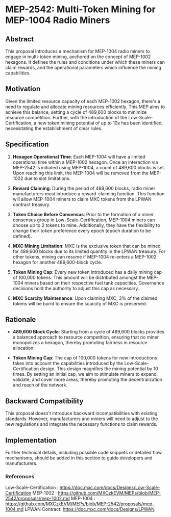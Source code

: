 # MEP-2542: Multi-Token Mining for MEP-1004 Radio Miners

## Abstract

This proposal introduces a mechanism for MEP-1004 radio miners to engage in multi-token mining, anchored on the concept of MEP-1002 hexagons. It defines the rules and conditions under which these miners can claim rewards, and the operational parameters which influence the mining capabilities.

## Motivation

Given the limited resource capacity of each MEP-1002 hexagon, there's a need to regulate and allocate mining resources efficiently. This MEP aims to achieve this balance, setting a cycle of 489,600 blocks to minimize resource competition. Further, with the introduction of the Low-Scale-Certification, a new token mining potential of up to 10x has been identified, necessitating the establishment of clear rules.

## Specification

1. **Hexagon Operational Time**: Each MEP-1004 will have a limited operational time within a MEP-1002 hexagon. Once an interaction via MEP-2542 is initiated using MEP-1004, a count of 489,600 blocks is set. Upon reaching this limit, the MEP-1004 will be removed from the MEP-1002 due to slot limitations.

2. **Reward Claiming**: During the period of 489,600 blocks, radio miner manufacturers must introduce a reward-claiming function. This function will allow MEP-1004 miners to claim MXC tokens from the LPWAN contract treasury.

3. **Token Choice Before Consensus**: Prior to the formation of a miner consensus group in Low-Scale-Certification, MEP-1004 miners can choose up to 2 tokens to mine. Additionally, they have the flexibility to change their token preference every epoch (epoch duration to be defined).

4. **MXC Mining Limitation**: MXC is the exclusive token that can be mined for 489,600 blocks due to its limited quantity in the LPWAN treasury. For other tokens, mining can resume if MEP-1004 re-enters a MEP-1002 hexagon for another 489,600-block cycle.

5. **Token Mining Cap**: Every new token introduced has a daily mining cap of 100,000 tokens. This amount will be distributed amongst the MEP-1004 miners based on their respective fuel tank capacities. Governance decisions hold the authority to adjust this cap as necessary.

6. **MXC Scarcity Maintenance**: Upon claiming MXC, 3% of the claimed tokens will be burnt to ensure the scarcity of MXC is preserved.

## Rationale

- **489,600 Block Cycle**: Starting from a cycle of 489,600 blocks provides a balanced approach to resource competition, ensuring that no miner monopolizes a hexagon, thereby promoting fairness in resource allocation.

- **Token Mining Cap**: The cap of 100,000 tokens for new introductions takes into account the capabilities introduced by the Low-Scale-Certification design. This design magnifies the mining potential by 10 times. By setting an initial cap, we aim to stimulate miners to expand, validate, and cover more areas, thereby promoting the decentralization and reach of the network.

## Backward Compatibility

This proposal doesn't introduce backward incompatibilities with existing standards. However, manufacturers and miners will need to adjust to the new regulations and integrate the necessary functions to claim rewards.

## Implementation

Further technical details, including possible code snippets or detailed flow mechanisms, should be added in this section to guide developers and manufacturers.



### References

Low-Scale-Certification : https://doc.mxc.com/docs/Designs/Low-Scale-Certification
MEP-1002 : https://github.com/MXCzkEVM/MEPs/blob/MEP-2542/proposals/mep-1002.md
MEP-1004 : https://github.com/MXCzkEVM/MEPs/blob/MEP-2542/proposals/mep-1004.md
LPWAN Contract: https://doc.mxc.com/docs/Designs/LPWAN

